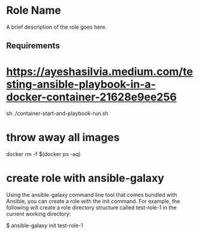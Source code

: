 # Role Name

A brief description of the role goes here.

## Requirements

# https://ayeshasilvia.medium.com/testing-ansible-playbook-in-a-docker-container-21628e9ee256

sh ./container-start-and-playbook-run.sh

# throw away all images

docker rm -f $(docker ps -aq)

# create role with ansible-galaxy

Using the ansible-galaxy command line tool that comes bundled with Ansible, you can create a role with the init command. For example, the following will create a role directory structure called test-role-1 in the current working directory:

$ ansible-galaxy init test-role-1
